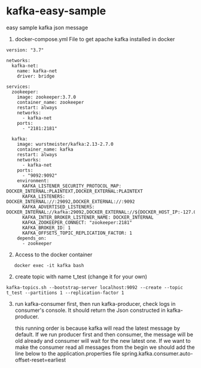 # kafka-easy-sample
easy sample kafka json message 

1) docker-compose.yml File to get apache kafka installed in docker

```
version: "3.7"

networks:
  kafka-net:
    name: kafka-net
    driver: bridge

services:
  zookeeper:
    image: zookeeper:3.7.0
    container_name: zookeeper
    restart: always
    networks:
      - kafka-net
    ports:
      - "2181:2181"

  kafka:
    image: wurstmeister/kafka:2.13-2.7.0
    container_name: kafka
    restart: always
    networks:
      - kafka-net
    ports:
      - "9092:9092"
    environment:
      KAFKA_LISTENER_SECURITY_PROTOCOL_MAP: DOCKER_INTERNAL:PLAINTEXT,DOCKER_EXTERNAL:PLAINTEXT
      KAFKA_LISTENERS: DOCKER_INTERNAL://:29092,DOCKER_EXTERNAL://:9092
      KAFKA_ADVERTISED_LISTENERS: DOCKER_INTERNAL://kafka:29092,DOCKER_EXTERNAL://${DOCKER_HOST_IP:-127.0.0.1}:9092
      KAFKA_INTER_BROKER_LISTENER_NAME: DOCKER_INTERNAL
      KAFKA_ZOOKEEPER_CONNECT: "zookeeper:2181"
      KAFKA_BROKER_ID: 1
      KAFKA_OFFSETS_TOPIC_REPLICATION_FACTOR: 1
    depends_on:
      - zookeeper

```

2) Access to the docker container

```
   docker exec -it kafka bash
```
   
2) create topic with name t_test  (change it for your own)
 
```
kafka-topics.sh --bootstrap-server localhost:9092 --create --topic t_test --partitions 1 --replication-factor 1
```

3) run kafka-consumer first, then run kafka-producer, check logs in consumer's console.
   It should return the Json constructed in kafka-producer.
   
   this running order is because kafka will read the latest message by default. If we run producer first and then consumer, the message will be old already and consumer will wait for the new latest one. 
   If we want to make the consumer read all messages from the begin we should add the line below to the application.properties file
   spring.kafka.consumer.auto-offset-reset=earliest

